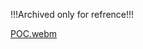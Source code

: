 !!!Archived only for refrence!!!

[POC.webm](https://github.com/user-attachments/assets/77cabb17-2007-4fec-8e64-e9c103606874)
